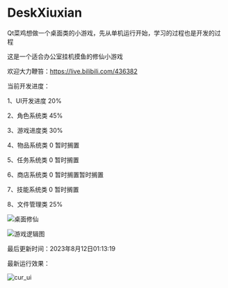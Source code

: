 # DeskXiuxian
Qt菜鸡想做一个桌面类的小游戏，先从单机运行开始，学习的过程也是开发的过程

这是一个适合办公室挂机摸鱼的修仙小游戏

欢迎大力鞭笞：https://live.bilibili.com/436382

当前开发进度：


1、UI开发进度 20%

2、角色系统类 45%

3、游戏进度类 30%

4、物品系统类 0 暂时搁置

5、任务系统类 0 暂时搁置

6、商店系统类 0 暂时搁置暂时搁置

7、技能系统类 0 暂时搁置

8、文件管理类 25%

![桌面修仙](https://github.com/HuYuAI/DeskXiuxian/assets/101235540/8a9760e4-e3cc-419c-9eee-c638139da018)

![游戏逻辑图](https://github.com/HuYuAI/DeskXiuxian/assets/101235540/983e435d-8bbf-4b31-b218-f015da68f8c2)

最后更新时间：2023年8月12日01:13:19

最新运行效果：

![cur_ui](https://github.com/HuYuAI/DeskXiuxian/assets/101235540/66f227da-ea33-4594-b7ee-b869feffad72)
